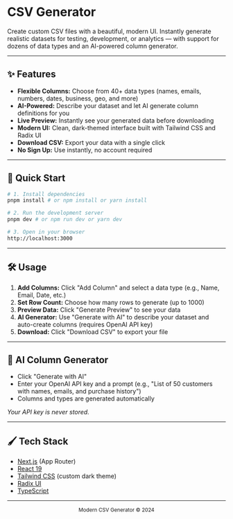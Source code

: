 # CSV Generator

Create custom CSV files with a beautiful, modern UI. Instantly generate realistic datasets for testing, development, or analytics — with support for dozens of data types and an AI-powered column generator.

---

## ✨ Features

- **Flexible Columns:** Choose from 40+ data types (names, emails, numbers, dates, business, geo, and more)
- **AI-Powered:** Describe your dataset and let AI generate column definitions for you
- **Live Preview:** Instantly see your generated data before downloading
- **Modern UI:** Clean, dark-themed interface built with Tailwind CSS and Radix UI
- **Download CSV:** Export your data with a single click
- **No Sign Up:** Use instantly, no account required

---

## 🚀 Quick Start

```bash
# 1. Install dependencies
pnpm install # or npm install or yarn install

# 2. Run the development server
pnpm dev # or npm run dev or yarn dev

# 3. Open in your browser
http://localhost:3000
```

---

## 🛠️ Usage

1. **Add Columns:** Click "Add Column" and select a data type (e.g., Name, Email, Date, etc.)
2. **Set Row Count:** Choose how many rows to generate (up to 1000)
3. **Preview Data:** Click "Generate Preview" to see your data
4. **AI Generator:** Use "Generate with AI" to describe your dataset and auto-create columns (requires OpenAI API key)
5. **Download:** Click "Download CSV" to export your file

---

## 🤖 AI Column Generator
- Click "Generate with AI"
- Enter your OpenAI API key and a prompt (e.g., "List of 50 customers with names, emails, and purchase history")
- Columns and types are generated automatically

*Your API key is never stored.*

---

## 🖌️ Tech Stack
- [Next.js](https://nextjs.org/) (App Router)
- [React 19](https://react.dev/)
- [Tailwind CSS](https://tailwindcss.com/) (custom dark theme)
- [Radix UI](https://www.radix-ui.com/)
- [TypeScript](https://www.typescriptlang.org/)

---

<p align="center">
  <sub>Modern CSV Generator &copy; 2024</sub>
</p> 